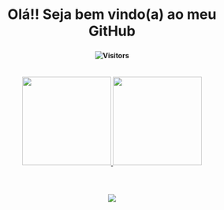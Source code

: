 
<h1 align="center" styles="color: green,"> Olá!! Seja bem vindo(a) ao meu GitHub </div></h1>

<h5 align="center" width>

</h5>

<h4 align="center">
    
![Visitors](https://api.visitorbadge.io/api/visitors?path=https%3A%2F%2Fgithub.com%2FSamuelVitor1&labelColor=%230c1014&countColor=%2352ac96)

</h4>

<div  align="center"> 
  <div style="display: inline_block"><br>
   <a href="https://github.com/SamueLVitor1">
   <img height="180em" src="https://github-readme-stats.vercel.app/api?username=SamueLVitor1&show_icons=true&theme=tokyonight&include_all_commits=true&count_private=true"/>
   <img height="180em" src="https://github-readme-stats.vercel.app/api/top-langs/?username=SamuelVitor1&layout=compact&langs_count=6&theme=tokyonight"/>
 </div>
</div>


<div  align="center"> 
  <div style="display: inline_block"><br>
    <h1 align="center"></h1>
    <p align="center">
      <a href="https://skillicons.dev">
        <img src="https://skillicons.dev/icons?i=html,css,javascript,git,figma,scss,typescript,react,styledcomponents,nodejs,express&perline=6" />
      </a>
    </p>
  </div>
</div>
